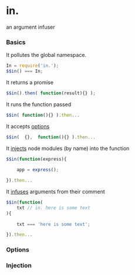 # in.

an argument infuser

### Basics

It pollutes the global namespace.

```javascript
In = require('in.');
$$in() === In;
```

It returns a promise

```javascript
$$in().then( function(result){} );
```

It runs the function passed

```javascript
$$in( function(){} ).then...
```

It accepts [options](#options)

```javascript
$$in(  {},  function(){} ).then...
```

It [injects](Injection) node modules (by name) into the function

```javascript
$$in(function(express){    
    
    app = express();

}).then...
```

It [infuses](Infusion) arguments from their comment

```javascript
$$in(function(
    txt // in. here is some text
){    
    
    txt === 'here is some text';

}).then...
```



### Options


### Injection

